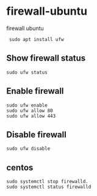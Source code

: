 # firewall-ubuntu
firewall ubuntu

```
 sudo apt install ufw
```

## Show firewall status
```
sudo ufw status
```


## Enable firewall
```
sudo ufw enable
sudo ufw allow 80
sudo ufw allow 443
```

## Disable firewall
```
sudo ufw disable
```




## centos
```
sudo systemctl stop firewalld.
sudo systemctl status firewalld
```

